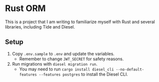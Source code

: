# Rust ORM

This is a project that I am writing to familiarize myself with Rust and several
libraries, including Tide and Diesel.

## Setup

1. Copy `.env.sample` to `.env` and update the variables.
    - Remember to change `JWT_SECRET` for safety reasons.
2. Run migrations with `diesel migration run`.
    - You may need to run `cargo install diesel_cli --no-default-features --features postgres` to install the Diesel CLI.